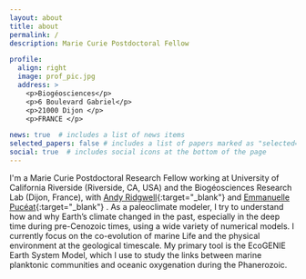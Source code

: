 ```yaml
---
layout: about
title: about
permalink: /
description: Marie Curie Postdoctoral Fellow

profile:
  align: right
  image: prof_pic.jpg
  address: >
    <p>Biogéosciences</p>
    <p>6 Boulevard Gabriel</p>
    <p>21000 Dijon </p>
    <p>FRANCE </p>

news: true  # includes a list of news items
selected_papers: false # includes a list of papers marked as "selected={true}"
social: true  # includes social icons at the bottom of the page
---
```

I'm a Marie Curie Postdoctoral Research Fellow working at University of California Riverside (Riverside, CA, USA) and the Biogéosciences Research Lab (Dijon, France), with [Andy Ridgwell](https://www.seao2.info/){:target="\_blank"} and [Emmanuelle Pucéat](http://emmanuelle.puceat.free.fr/){:target="\_blank"} . As a paleoclimate modeler, I try to understand how and why Earth’s climate changed in the past, especially in the deep time during pre-Cenozoic times, using a wide variety of numerical models. I currently focus on the co-evolution of marine Life and the physical environment at the geological timescale. My primary tool is the EcoGENIE Earth System Model, which I use to study the links between marine planktonic communities and oceanic oxygenation during the Phanerozoic.




